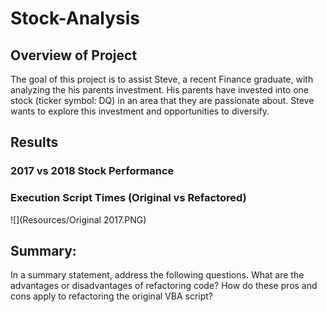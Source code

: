 # Stock-Analysis

## Overview of Project 
The goal of this project is to assist Steve, a recent Finance graduate, with analyzing the his parents investment.
His parents have invested into one stock (ticker symbol: DQ) in an area that they are passionate about. Steve wants to explore this investment and opportunities to diversify.

## Results 
### 2017 vs 2018 Stock Performance


### Execution Script Times (Original vs Refactored)
![](Resources/Original 2017.PNG)


## Summary: 
In a summary statement, address the following questions.
What are the advantages or disadvantages of refactoring code?
How do these pros and cons apply to refactoring the original VBA script?

